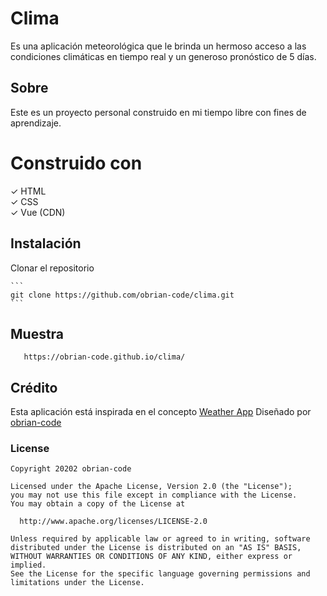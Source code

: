 # Clima
 Es una aplicación meteorológica que  le brinda un hermoso acceso a las 
condiciones climáticas en tiempo real y un generoso pronóstico de 5 días.

## Sobre
Este es un proyecto personal construido en mi tiempo libre con fines de aprendizaje.


# Construido con


✓ HTML<br>
✓ CSS<br>
✓ Vue (CDN)<br>

## Instalación

Clonar el repositorio   
    
    ```
    git clone https://github.com/obrian-code/clima.git
    ```

## Muestra   

 ```
 	https://obrian-code.github.io/clima/ 

 ```

## Crédito
Esta aplicación está inspirada en el concepto <a href="https://www.uplabs.com/posts/weather-app-freebie">Weather App</a>  Diseñado por <a href="https://github.com/obrian-code">obrian-code </a>


### License

 ```
Copyright 20202 obrian-code

Licensed under the Apache License, Version 2.0 (the "License");
you may not use this file except in compliance with the License.
You may obtain a copy of the License at

   http://www.apache.org/licenses/LICENSE-2.0

Unless required by applicable law or agreed to in writing, software
distributed under the License is distributed on an "AS IS" BASIS,
WITHOUT WARRANTIES OR CONDITIONS OF ANY KIND, either express or implied.
See the License for the specific language governing permissions and
limitations under the License.
 ```
